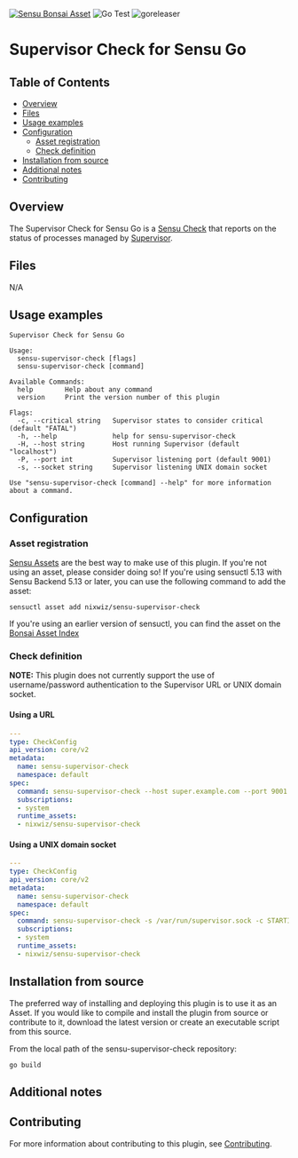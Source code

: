 [![Sensu Bonsai Asset](https://img.shields.io/badge/Bonsai-Download%20Me-brightgreen.svg?colorB=89C967&logo=sensu)](https://bonsai.sensu.io/assets/nixwiz/sensu-supervisor-check)
![Go Test](https://github.com/nixwiz/sensu-supervisor-check/workflows/Go%20Test/badge.svg)
![goreleaser](https://github.com/nixwiz/sensu-supervisor-check/workflows/goreleaser/badge.svg)

# Supervisor Check for Sensu Go

## Table of Contents
- [Overview](#overview)
- [Files](#files)
- [Usage examples](#usage-examples)
- [Configuration](#configuration)
  - [Asset registration](#asset-registration)
  - [Check definition](#check-definition)
- [Installation from source](#installation-from-source)
- [Additional notes](#additional-notes)
- [Contributing](#contributing)

## Overview

The Supervisor Check for Sensu Go is a [Sensu Check][2] that reports on the status of processes
managed by [Supervisor][5].

## Files

N/A

## Usage examples

```
Supervisor Check for Sensu Go

Usage:
  sensu-supervisor-check [flags]
  sensu-supervisor-check [command]

Available Commands:
  help        Help about any command
  version     Print the version number of this plugin

Flags:
  -c, --critical string   Supervisor states to consider critical (default "FATAL")
  -h, --help              help for sensu-supervisor-check
  -H, --host string       Host running Supervisor (default "localhost")
  -P, --port int          Supervisor listening port (default 9001)
  -s, --socket string     Supervisor listening UNIX domain socket

Use "sensu-supervisor-check [command] --help" for more information about a command.
```

## Configuration

### Asset registration

[Sensu Assets][4] are the best way to make use of this plugin. If you're not using an asset, please
consider doing so! If you're using sensuctl 5.13 with Sensu Backend 5.13 or later, you can use the
following command to add the asset:

```
sensuctl asset add nixwiz/sensu-supervisor-check
```

If you're using an earlier version of sensuctl, you can find the asset on the [Bonsai Asset Index][3]

### Check definition

**NOTE:**  This plugin does not currently support the use of username/password authentication to the
Supervisor URL or UNIX domain socket.

#### Using a URL
```yml
---
type: CheckConfig
api_version: core/v2
metadata:
  name: sensu-supervisor-check
  namespace: default
spec:
  command: sensu-supervisor-check --host super.example.com --port 9001 -c STARTING,BACKOFF,STOPPING,EXITED,FATAL,UNKNOWN,STOPPED
  subscriptions:
  - system
  runtime_assets:
  - nixwiz/sensu-supervisor-check
```

#### Using a UNIX domain socket
```yml
---
type: CheckConfig
api_version: core/v2
metadata:
  name: sensu-supervisor-check
  namespace: default
spec:
  command: sensu-supervisor-check -s /var/run/supervisor.sock -c STARTING,BACKOFF,STOPPING,EXITED,FATAL,UNKNOWN,STOPPED
  subscriptions:
  - system
  runtime_assets:
  - nixwiz/sensu-supervisor-check
```

## Installation from source

The preferred way of installing and deploying this plugin is to use it as an Asset. If you would
like to compile and install the plugin from source or contribute to it, download the latest version
or create an executable script from this source.

From the local path of the sensu-supervisor-check repository:

```
go build
```

## Additional notes

## Contributing

For more information about contributing to this plugin, see [Contributing][1].

[1]: https://github.com/sensu/sensu-go/blob/master/CONTRIBUTING.md
[2]: https://docs.sensu.io/sensu-go/latest/reference/checks/
[3]: https://bonsai.sensu.io/assets/nixwiz/sensu-supervisor-check
[4]: https://docs.sensu.io/sensu-go/latest/reference/assets/
[5]: http://supervisord.org/
